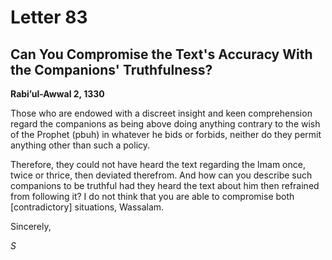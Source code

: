 Letter 83
=========

Can You Compromise the Text's Accuracy With the Companions' Truthfulness?
-------------------------------------------------------------------------

**Rabi’ul-Awwal 2, 1330**

Those who are endowed with a discreet insight and keen comprehension
regard the companions as being above doing anything contrary to the wish
of the Prophet (pbuh) in whatever he bids or forbids, neither do they
permit anything other than such a policy.

Therefore, they could not have heard the text regarding the Imam once,
twice or thrice, then deviated therefrom. And how can you describe such
companions to be truthful had they heard the text about him then
refrained from following it? I do not think that you are able to
compromise both [contradictory] situations, Wassalam.

Sincerely,

*S*


